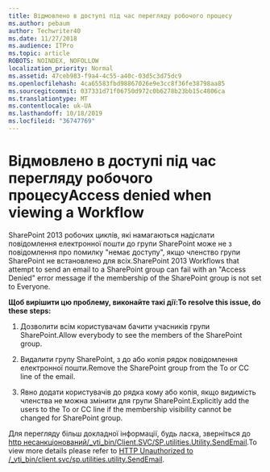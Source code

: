 ```yaml
---
title: Відмовлено в доступі під час перегляду робочого процесу
ms.author: pebaum
author: Techwriter40
ms.date: 11/27/2018
ms.audience: ITPro
ms.topic: article
ROBOTS: NOINDEX, NOFOLLOW
localization_priority: Normal
ms.assetid: 47ceb983-f9a4-4c55-a40c-03d5c3d75dc9
ms.openlocfilehash: 4ca65583fbd98867026e9e3cc8f36fe38798aa85
ms.sourcegitcommit: 037331d71f06750d972c0b6278b23bb15c4806ca
ms.translationtype: MT
ms.contentlocale: uk-UA
ms.lasthandoff: 10/18/2019
ms.locfileid: "36747769"
---
```

# <a name="access-denied-when-viewing-a-workflow"></a><span data-ttu-id="7d1c5-102">Відмовлено в доступі під час перегляду робочого процесу</span><span class="sxs-lookup"><span data-stu-id="7d1c5-102">Access denied when viewing a Workflow</span></span>

<span data-ttu-id="7d1c5-103">SharePoint 2013 робочих циклів, які намагаються надіслати повідомлення електронної пошти до групи SharePoint може не з повідомлення про помилку "немає доступу", якщо членство групи SharePoint не встановлено для всіх.</span><span class="sxs-lookup"><span data-stu-id="7d1c5-103">SharePoint 2013 Workflows that attempt to send an email to a SharePoint group can fail with an "Access Denied" error message if the membership of the SharePoint group is not set to Everyone.</span></span>
  
 <span data-ttu-id="7d1c5-104">**Щоб вирішити цю проблему, виконайте такі дії:**</span><span class="sxs-lookup"><span data-stu-id="7d1c5-104">**To resolve this issue, do these steps:**</span></span>
  
 1. <span data-ttu-id="7d1c5-105">Дозволити всім користувачам бачити учасників групи SharePoint.</span><span class="sxs-lookup"><span data-stu-id="7d1c5-105">Allow everybody to see the members of the SharePoint group.</span></span>
  
 2. <span data-ttu-id="7d1c5-106">Видалити групу SharePoint, з до або копія рядок повідомлення електронної пошти.</span><span class="sxs-lookup"><span data-stu-id="7d1c5-106">Remove the SharePoint group from the To or CC line of the email.</span></span>
  
 3. <span data-ttu-id="7d1c5-107">Явно додати користувачів до рядка кому або копія, якщо видимість членства не можна змінити для групи SharePoint.</span><span class="sxs-lookup"><span data-stu-id="7d1c5-107">Explicitly add the users to the To or CC line if the membership visibility cannot be changed for SharePoint group.</span></span>
  
<span data-ttu-id="7d1c5-108">Для перегляду більш докладної інформації, будь ласка, зверніться до [http несанкціонований/_vti_bin/Client.SVC/SP.utilities.Utility.SendEmail](https://go.microsoft.com/fwlink/?linkid=2044694&amp;clcid=0x409).</span><span class="sxs-lookup"><span data-stu-id="7d1c5-108">To view more details please refer to [HTTP Unauthorized to /_vti_bin/client.svc/sp.utilities.utility.SendEmail](https://go.microsoft.com/fwlink/?linkid=2044694&amp;clcid=0x409).</span></span>
  
